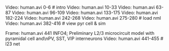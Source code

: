 
Video: human.avi 0-6  # intro
Video: human.avi 10-33
Video: human.avi 63-87
Video: human.avi 96-109
Video: human.avi 133-175
Video: human.avi 182-224
Video: human.avi 242-268
Video: human.avi 275-280  # load nml
Video: human.avi 382-416  # view pyr cell & sim

Frame: human.avi 441 INFO4; Preliminary L2/3 microcircuit model with pyramidal cell and\nPV, SST, VIP interneurons
Video: human.avi 441-455  # l23 net
